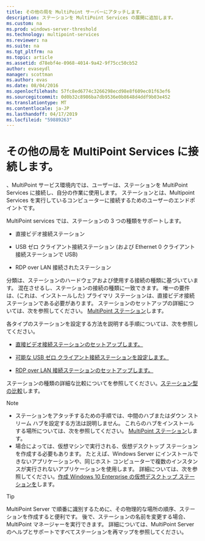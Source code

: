 ```yaml
---
title: その他の局を MultiPoint サーバーにアタッチします。
description: ステーションを MultiPoint Services の展開に追加します。
ms.custom: na
ms.prod: windows-server-threshold
ms.technology: multipoint-services
ms.reviewer: na
ms.suite: na
ms.tgt_pltfrm: na
ms.topic: article
ms.assetid: d78ebf4e-0968-4014-9a42-9f75cc50cb52
author: evaseydl
manager: scottman
ms.author: evas
ms.date: 08/04/2016
ms.openlocfilehash: 57fc8ed6774c3266298ecd98e8f609ec01f63ef6
ms.sourcegitcommit: 0d0b32c8986ba7db9536e0b8648d4ddf9b03e452
ms.translationtype: MT
ms.contentlocale: ja-JP
ms.lasthandoff: 04/17/2019
ms.locfileid: "59889263"
---
```

# <a name="attach-additional-stations-to-multipoint-services"></a>その他の局を MultiPoint Services に接続します。
、MultiPoint サービス環境内では、ユーザーは、ステーションを MultiPoint Services に接続し、自分の作業に使用します。 ステーションとは、Multipoint Services を実行しているコンピューターに接続するためのユーザーのエンドポイントです。  
  
MultiPoint services では、ステーションの 3 つの種類をサポートします。  
  
-   直接ビデオ接続ステーション  
  
-   USB ゼロ クライアント接続ステーション (および Ethernet 0 クライアント接続ステーションで USB)  
  
-   RDP over LAN 接続されたステーション  
  
分類は、ステーションのハードウェアおよび使用する接続の種類に基づいています。 混在させるし、ステーションの接続の種類に一致できます。 唯一の要件は、(これは、インストールした) プライマリ ステーションは、直接ビデオ接続ステーションである必要があります。 ステーションのセットアップの詳細については、次を参照してください。 [MultiPoint ステーション](MultiPoint-services-Stations.md)します。  
  
各タイプのステーションを設定する方法を説明する手順については、次を参照してください。  
  
-   [直接ビデオ接続ステーションのセットアップします。](Set-up-a-direct-video-connected-station-in-MultiPoint-services.md)  
  
-   [可能な USB ゼロ クライアント接続ステーションを設定します。](Set-up-a-USB-zero-client-connected-station-in-MultiPoint-services.md)  
  
-   [RDP over LAN 接続ステーションのセットアップします。](Set-up-an-RDP-over-LAN-connected-station-in-MultiPoint-services.md)  
  
ステーションの種類の詳細な比較についてを参照してください。[ステーション型の比較](multipoint-services-stations.md#BKMK_StationTypeComparison)します。  
  
> [!NOTE]  
> -   ステーションをアタッチするための手順では、中間のハブまたはダウン ストリーム ハブを設定する方法は説明しません。 これらのハブをインストールする場所については、次を参照してください。 [MultiPoint ステーション](MultiPoint-services-Stations.md)します。  
> -   場合によっては、仮想マシンで実行される、仮想デスクトップ ステーションを作成する必要もあります。 たとえば、Windows Server にインストールできないアプリケーションや、同じホスト コンピューターで複数のインスタンスが実行されないアプリケーションを使用します。 詳細については、次を参照してください。[作成 Windows 10 Enterprise の仮想デスクトップ ステーションを](Create-Windows-10-Enterprise-virtual-desktops-for-stations.md)します。  
  
> [!TIP]  
> MultiPoint Server で順番に識別するために、その物理的な場所の順序、ステーションを作成すると便利です。 後で、ステーションの名前を変更する場合、MultiPoint マネージャーを実行できます。 詳細については、MultiPoint Server のヘルプとサポートですべてステーションを再マップを参照してください。